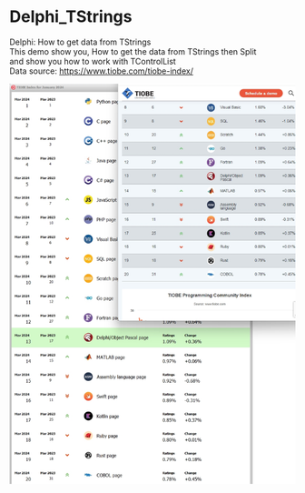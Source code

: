 # Delphi_TStrings
  Delphi: How to get data from TStrings<br>
  This demo show you, How to get the data from TStrings then Split<br>
  and show you how to work with TControlList<br>
  Data source: https://www.tiobe.com/tiobe-index/<br>

<img src="https://github.com/samrids/Delphi_TStrings/blob/main/screenshot/1705121226939.jpg" alt="Delphi work with TControllist, TStrings">
